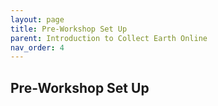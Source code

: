 ```yaml
---
layout: page
title: Pre-Workshop Set Up
parent: Introduction to Collect Earth Online
nav_order: 4
---
```


## Pre-Workshop Set Up